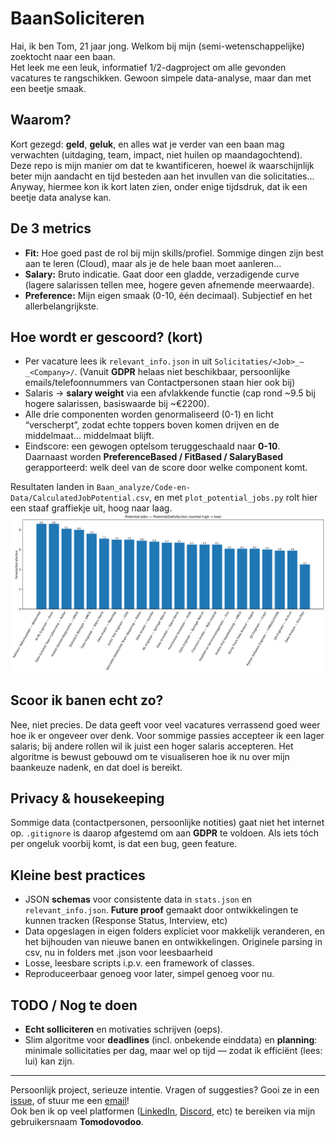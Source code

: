 # BaanSoliciteren

Hai, ik ben Tom, 21 jaar jong. Welkom bij mijn (semi-wetenschappelijke) zoektocht naar een baan.  
Het leek me een leuk, informatief 1/2-dagproject om alle gevonden vacatures te rangschikken. Gewoon simpele data-analyse, maar dan met een beetje smaak.

## Waarom?
Kort gezegd: **geld**, **geluk**, en alles wat je verder van een baan mag verwachten (uitdaging, team, impact, niet huilen op maandagochtend). Deze repo is mijn manier om dat te kwantificeren, hoewel ik waarschijnlijk beter mijn aandacht en tijd besteden aan het invullen van die solicitaties... Anyway, hiermee kon ik kort laten zien, onder enige tijdsdruk, dat ik een beetje data analyse kan.

## De 3 metrics
- **Fit:** Hoe goed past de rol bij mijn skills/profiel. Sommige dingen zijn best aan te leren (Cloud), maar als je de hele baan moet aanleren...
- **Salary:** Bruto indicatie. Gaat door een gladde, verzadigende curve (lagere salarissen tellen mee, hogere geven afnemende meerwaarde).
- **Preference:** Mijn eigen smaak (0-10, één decimaal). Subjectief en het allerbelangrijkste.

## Hoe wordt er gescoord? (kort)
- Per vacature lees ik `relevant_info.json` in uit `Solicitaties/<Job>_—_<Company>/`. (Vanuit **GDPR** helaas niet beschikbaar, persoonlijke emails/telefoonnummers van Contactpersonen staan hier ook bij)
- Salaris → **salary weight** via een afvlakkende functie (cap rond ~9.5 bij hogere salarissen, basiswaarde bij ~€2200).
- Alle drie componenten worden genormaliseerd (0-1) en licht “verscherpt”, zodat echte toppers boven komen drijven en de middelmaat… middelmaat blijft.
- Eindscore: een gewogen optelsom teruggeschaald naar **0-10**.  
  Daarnaast worden **PreferenceBased / FitBased / SalaryBased** gerapporteerd: welk deel van de score door welke component komt.

Resultaten landen in `Baan_analyze/Code-en-Data/CalculatedJobPotential.csv`, en met `plot_potential_jobs.py` rolt hier een staaf graffiekje uit, hoog naar laag.
![Job ranking - PotentialSatisfaction](Baan_analyze/job_potential.png)

## Scoor ik banen echt zo?
Nee, niet precies. De data geeft voor veel vacatures verrassend goed weer hoe ik er ongeveer over denk. Voor sommige passies accepteer ik een lager salaris; bij andere rollen wil ik juist een hoger salaris accepteren. Het algoritme is bewust gebouwd om te visualiseren hoe ik nu over mijn baankeuze nadenk, en dat doel is bereikt.

## Privacy & housekeeping
Sommige data (contactpersonen, persoonlijke notities) gaat niet het internet op. `.gitignore` is daarop afgestemd om aan **GDPR** te voldoen. Als iets tóch per ongeluk voorbij komt, is dat een bug, geen feature.

## Kleine best practices
- JSON **schemas** voor consistente data in `stats.json` en `relevant_info.json`. **Future proof** gemaakt door ontwikkelingen te kunnen tracken (Response Status, Interview, etc)
- Data opgeslagen in eigen folders expliciet voor makkelijk veranderen, en het bijhouden van nieuwe banen en ontwikkelingen. Originele parsing in csv, nu in folders met .json voor leesbaarheid
- Losse, leesbare scripts i.p.v. een framework of classes.
- Reproduceerbaar genoeg voor later, simpel genoeg voor nu.

## TODO / Nog te doen
- **Echt solliciteren** en motivaties schrijven (oeps).
- Slim algoritme voor **deadlines** (incl. onbekende einddata) en **planning**: minimale sollicitaties per dag, maar wel op tijd — zodat ik efficiënt (lees: lui) kan zijn.

---
Persoonlijk project, serieuze intentie. Vragen of suggesties? Gooi ze in een [issue](../../issues/new), of stuur me een [email](mailto:tomthegreatest04@gmail.com)!  
Ook ben ik op veel platformen ([LinkedIn](https://www.linkedin.com/in/tomodovodoo), [Discord](https://discord.com/users/262208268682657792), etc) te bereiken via mijn gebruikersnaam **Tomodovodoo**.
